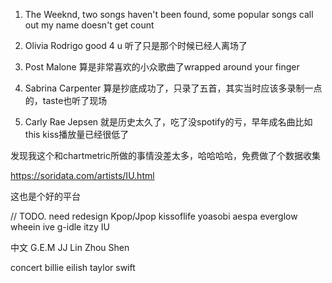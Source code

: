 
1. The Weeknd, two songs haven't been found, 
some popular songs call out my name doesn't get count

2. Olivia Rodrigo
good 4 u 听了只是那个时候已经人离场了

3. Post Malone
算是非常喜欢的小众歌曲了wrapped around your finger

4. Sabrina Carpenter
算是抄底成功了，只录了五首，其实当时应该多录制一点的，taste也听了现场

5. Carly Rae Jepsen
就是历史太久了，吃了没spotify的亏，早年成名曲比如this kiss播放量已经很低了


发现我这个和chartmetric所做的事情没差太多，哈哈哈哈，免费做了个数据收集

https://soridata.com/artists/IU.html

这也是个好的平台

// TODO. need redesign
Kpop/Jpop
kissoflife yoasobi aespa everglow
wheein ive g-idle itzy 
IU

中文
G.E.M JJ Lin Zhou Shen

concert
billie eilish 
taylor swift